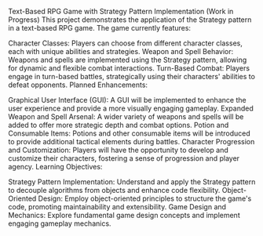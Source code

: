Text-Based RPG Game with Strategy Pattern Implementation (Work in Progress)
This project demonstrates the application of the Strategy pattern in a text-based RPG game. The game currently features:

Character Classes: Players can choose from different character classes, each with unique abilities and strategies.
Weapon and Spell Behavior: Weapons and spells are implemented using the Strategy pattern, allowing for dynamic and flexible combat interactions.
Turn-Based Combat: Players engage in turn-based battles, strategically using their characters' abilities to defeat opponents.
Planned Enhancements:

Graphical User Interface (GUI): A GUI will be implemented to enhance the user experience and provide a more visually engaging gameplay.
Expanded Weapon and Spell Arsenal: A wider variety of weapons and spells will be added to offer more strategic depth and combat options.
Potion and Consumable Items: Potions and other consumable items will be introduced to provide additional tactical elements during battles.
Character Progression and Customization: Players will have the opportunity to develop and customize their characters, fostering a sense of progression and player agency.
Learning Objectives:

Strategy Pattern Implementation: Understand and apply the Strategy pattern to decouple algorithms from objects and enhance code flexibility.
Object-Oriented Design: Employ object-oriented principles to structure the game's code, promoting maintainability and extensibility.
Game Design and Mechanics: Explore fundamental game design concepts and implement engaging gameplay mechanics.

